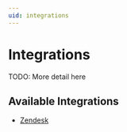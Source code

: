 ```yaml
---
uid: integrations
---
```


# Integrations

TODO: More detail here

## Available Integrations

* [Zendesk](xref:integrations.zendesk)